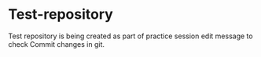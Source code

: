 # Test-repository
Test repository is being created as part of practice session
edit message to check Commit changes in git.
